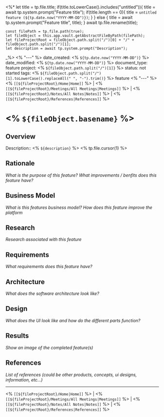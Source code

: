 <%*
	let title = tp.file.title;
	if(title.toLowerCase().includes("untitled")){
		title = await tp.system.prompt("Feature title");
		if(title.length == 0){
			title = `untitled feature (${tp.date.now("YYYY-MM-DD")})`;
		}
	} else {
		title = await tp.system.prompt("Feature title", title);
	}
	await tp.file.rename(title);
	
	const filePath = tp.file.path(true);
	let fileObject = this.app.vault.getAbstractFileByPath(filePath);
	let fileProjectRoot = fileObject.path.split("/")[0] + "/" + fileObject.path.split("/")[1];
	let description = await tp.system.prompt("Description");
_%>
<% "---" %>
date_created: <% `${tp.date.now("YYYY-MM-DD")}` %>
date_modified: <% `${tp.date.now("YYYY-MM-DD")}` %>
document_type: feature
project: <% `${fileObject.path.split("/")[1]}` %>
status: not started
tags: <% `${fileObject.path.split("/")[1].toLowerCase().replaceAll(" ", "-").trim()}` %> feature
<% "---" %>
<% `[[${fileProjectRoot}/Home|Home]]` %> | <% `[[${fileProjectRoot}/Meetings/All Meetings|Meetings]]` %> | <% `[[${fileProjectRoot}/Notes/All Notes|Notes]]` %> | <% `[[${fileProjectRoot}/References|References]]` %>
# <% `${fileObject.basename}` %>
## Overview
Description:: <% `${description}` %>
<% tp.file.cursor(1) %>

## Rationale
*What is the purpose of this feature?*
*What improvements / benfits does this feature have?*


## Business Model
*What is this features business model?*
*How does this feature improve the platform*


## Research
*Research associated with this feature*


## Requirements
*What requirements does this feature have?*


## Architecture
*What does the software architecture look like?*


## Design
*What does the UI look like and how do the different parts function?*


## Results
*Show an image of the completed feature(s)*


## References
*List of references (could be other products, concepts, ui designs, information, etc...)*


---
<% `[[${fileProjectRoot}/Home|Home]]` %> | <% `[[${fileProjectRoot}/Meetings/All Meetings|Meetings]]` %> | <% `[[${fileProjectRoot}/Notes/All Notes|Notes]]` %> | <% `[[${fileProjectRoot}/References|References]]` %>